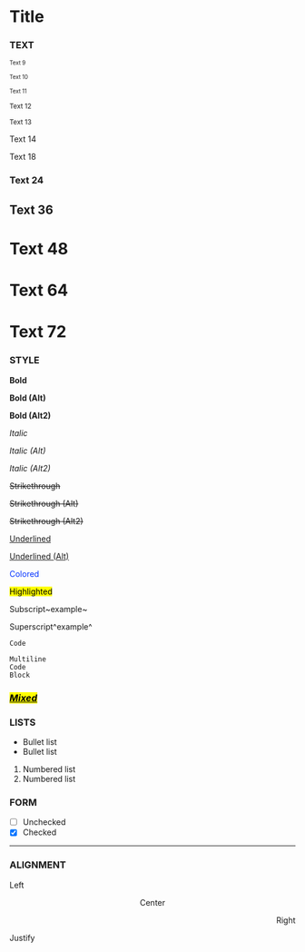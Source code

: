 # Title

### **TEXT**

<small><small>Text 9</small></small>

<small><small>Text 10</small></small>

<small><small>Text 11</small></small>

<small>Text 12</small>

<small>Text 13</small>

Text 14

Text 18

### Text 24

## Text 36

# Text 48

# Text 64

# Text 72

### **STYLE**

**Bold**

**Bold (Alt)**

**Bold (Alt2)**

_Italic_

_Italic (Alt)_

_Italic (Alt2)_

~~Strikethrough~~

~~Strikethrough (Alt)~~

~~Strikethrough (Alt2)~~

<u>Underlined</u>

<u>Underlined (Alt)</u>

<span style="color: rgb(4, 51, 255);">Colored</span>

<mark>Highlighted</mark>

Subscript~example~

Superscript^example^

`Code`

```
Multiline
Code
Block
```

### <mark><b><i><u>Mixed</u></i></b></mark>

### **LISTS**

- Bullet list
- Bullet list

1. Numbered list
2. Numbered list

### **FORM**

- [ ] Unchecked
- [x] Checked

---

### **ALIGNMENT**

Left

<p align="center">Center</p>

<p align="right">Right</p>

<p align="justify">Justify</p>
